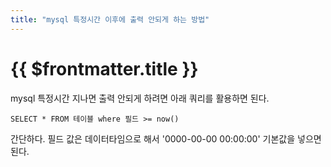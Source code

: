 ```yaml
---
title: "mysql 특정시간 이후에 출력 안되게 하는 방법"
---
```


# {{ $frontmatter.title }}


mysql 특정시간 지나면 출력 안되게 하려면 아래 쿼리를 활용하면 된다.

```
SELECT * FROM 테이블 where 필드 >= now()
```

간단하다. 필드 값은 데이터타임으로 해서 '0000-00-00 00:00:00' 기본값을 넣으면 된다.